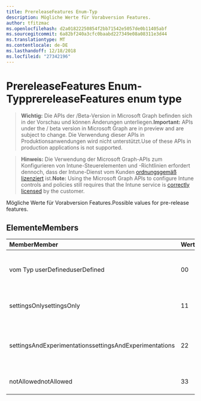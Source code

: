 ```yaml
---
title: PrereleaseFeatures Enum-Typ
description: Mögliche Werte für Vorabversion Features.
author: tfitzmac
ms.openlocfilehash: d2a01822250854f2bb71542e5057de0b11405abf
ms.sourcegitcommit: 6a82bf240a3cfc0baabd227349e08a08311e3d44
ms.translationtype: MT
ms.contentlocale: de-DE
ms.lasthandoff: 12/18/2018
ms.locfileid: "27342196"
---
```

# <a name="prereleasefeatures-enum-type"></a><span data-ttu-id="2fd48-103">PrereleaseFeatures Enum-Typ</span><span class="sxs-lookup"><span data-stu-id="2fd48-103">prereleaseFeatures enum type</span></span>

> <span data-ttu-id="2fd48-104">**Wichtig:** Die APIs der /Beta-Version in Microsoft Graph befinden sich in der Vorschau und können Änderungen unterliegen.</span><span class="sxs-lookup"><span data-stu-id="2fd48-104">**Important:** APIs under the / beta version in Microsoft Graph are in preview and are subject to change.</span></span> <span data-ttu-id="2fd48-105">Die Verwendung dieser APIs in Produktionsanwendungen wird nicht unterstützt.</span><span class="sxs-lookup"><span data-stu-id="2fd48-105">Use of these APIs in production applications is not supported.</span></span>

> <span data-ttu-id="2fd48-106">**Hinweis:** Die Verwendung der Microsoft Graph-APIs zum Konfigurieren von Intune-Steuerelementen und -Richtlinien erfordert dennoch, dass der Intune-Dienst vom Kunden [ordnungsgemäß lizenziert](https://go.microsoft.com/fwlink/?linkid=839381) ist.</span><span class="sxs-lookup"><span data-stu-id="2fd48-106">**Note:** Using the Microsoft Graph APIs to configure Intune controls and policies still requires that the Intune service is [correctly licensed](https://go.microsoft.com/fwlink/?linkid=839381) by the customer.</span></span>

<span data-ttu-id="2fd48-107">Mögliche Werte für Vorabversion Features.</span><span class="sxs-lookup"><span data-stu-id="2fd48-107">Possible values for pre-release features.</span></span>
## <a name="members"></a><span data-ttu-id="2fd48-108">Elemente</span><span class="sxs-lookup"><span data-stu-id="2fd48-108">Members</span></span>
|<span data-ttu-id="2fd48-109">Member</span><span class="sxs-lookup"><span data-stu-id="2fd48-109">Member</span></span>|<span data-ttu-id="2fd48-110">Wert</span><span class="sxs-lookup"><span data-stu-id="2fd48-110">Value</span></span>|<span data-ttu-id="2fd48-111">Beschreibung</span><span class="sxs-lookup"><span data-stu-id="2fd48-111">Description</span></span>|
|:---|:---|:---|
|<span data-ttu-id="2fd48-112">vom Typ userDefined</span><span class="sxs-lookup"><span data-stu-id="2fd48-112">userDefined</span></span>|<span data-ttu-id="2fd48-113">0</span><span class="sxs-lookup"><span data-stu-id="2fd48-113">0</span></span>|<span data-ttu-id="2fd48-114">User-Defined, Standardwert, keine beabsichtigt.</span><span class="sxs-lookup"><span data-stu-id="2fd48-114">User Defined, default value, no intent.</span></span>|
|<span data-ttu-id="2fd48-115">settingsOnly</span><span class="sxs-lookup"><span data-stu-id="2fd48-115">settingsOnly</span></span>|<span data-ttu-id="2fd48-116">1</span><span class="sxs-lookup"><span data-stu-id="2fd48-116">1</span></span>|<span data-ttu-id="2fd48-117">Einstellungen nur Vorabversion Features.</span><span class="sxs-lookup"><span data-stu-id="2fd48-117">Settings only pre-release features.</span></span>|
|<span data-ttu-id="2fd48-118">settingsAndExperimentations</span><span class="sxs-lookup"><span data-stu-id="2fd48-118">settingsAndExperimentations</span></span>|<span data-ttu-id="2fd48-119">2</span><span class="sxs-lookup"><span data-stu-id="2fd48-119">2</span></span>|<span data-ttu-id="2fd48-120">Einstellungen und Experimentations Vorabversion-Features.</span><span class="sxs-lookup"><span data-stu-id="2fd48-120">Settings and experimentations pre-release features.</span></span>|
|<span data-ttu-id="2fd48-121">notAllowed</span><span class="sxs-lookup"><span data-stu-id="2fd48-121">notAllowed</span></span>|<span data-ttu-id="2fd48-122">3</span><span class="sxs-lookup"><span data-stu-id="2fd48-122">3</span></span>|<span data-ttu-id="2fd48-123">Vorabversion Features nicht zulässig.</span><span class="sxs-lookup"><span data-stu-id="2fd48-123">Pre-release features not allowed.</span></span>|





